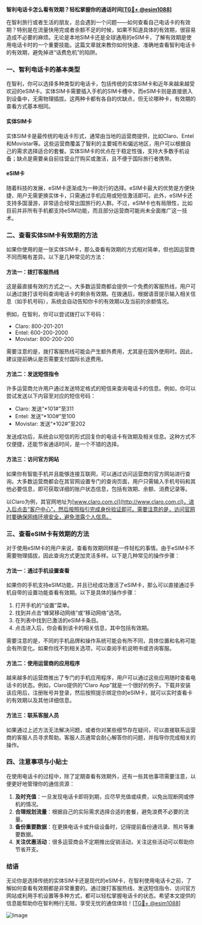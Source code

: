 **智利电话卡怎么看有效期？轻松掌握你的通话时间[[TG💪+ @esim1088](https://t.me/s/esim1088)]**

在智利旅行或者生活的朋友，总会遇到一个问题——如何查看自己电话卡的有效期？特别是在流量快用完或者余额不足的时候，如果不知道具体的有效期，很容易造成不必要的麻烦。无论是本地SIM卡还是全球通用的eSIM卡，了解有效期是使用电话卡时的一个重要技能。这篇文章就来教你如何快速、准确地查看智利电话卡的有效期，避免掉进“话费危机”的陷阱。

### 一、智利电话卡的基本类型

在智利，你可以选择多种类型的电话卡，包括传统的实体SIM卡和近年来越来越受欢迎的eSIM卡。实体SIM卡需要插入手机的SIM卡槽中，而eSIM卡则是直接嵌入到设备中，无需物理插拔。这两种卡都有各自的优缺点，但无论哪种卡，有效期的查看方式基本相同。

#### 实体SIM卡
实体SIM卡是最传统的电话卡形式，通常由当地的运营商提供，比如Claro、Entel和Movistar等。这些运营商覆盖了智利的主要城市和偏远地区，用户可以根据自己的需求选择适合的套餐。实体SIM卡的优点在于稳定性强，支持大多数手机设备；缺点是需要亲自前往营业厅购买或激活，且不便于国际旅行者携带。

#### eSIM卡
随着科技的发展，eSIM卡逐渐成为一种流行的选择。eSIM卡最大的优势是方便快捷，用户无需更换实体卡，只需通过手机应用或短信激活即可。此外，eSIM卡还支持多国漫游，非常适合经常出国旅行的人群。不过，eSIM卡也有局限性，比如目前并非所有手机都支持eSIM功能，而且部分运营商可能尚未全面推广这一技术。

### 二、查看实体SIM卡有效期的方法

如果你使用的是一张实体SIM卡，那么查看有效期的方式相对简单，但也因运营商不同而略有差异。以下是几种常见的方法：

#### 方法一：拨打客服热线
这是最直接有效的方式之一。大多数运营商都会提供一个免费的客服热线，用户可以通过拨打该号码查询电话卡的剩余有效期。在拨通后，根据语音提示输入相关信息（如手机号码），系统会自动告知你卡的有效期以及当前的余额情况。

例如，在智利，你可以尝试拨打以下号码：
- Claro: 800-201-201
- Entel: 600-200-2000
- Movistar: 800-200-200

需要注意的是，拨打客服热线可能会产生额外费用，尤其是在国外使用时。因此，建议提前确认是否需要支付国际长途费用。

#### 方法二：发送短信指令
许多运营商允许用户通过发送特定格式的短信来查询电话卡的信息。例如，你可以尝试发送以下内容至对应的短信号码：
- Claro: 发送“*101#”至311
- Entel: 发送“*100#”至100
- Movistar: 发送“*102#”至202

发送成功后，系统会以短信的形式回复你的电话卡有效期及相关信息。这种方式不仅便捷，还能节省通话时间，是一个不错的选择。

#### 方法三：访问官方网站
如果你有智能手机并且能够连接互联网，可以通过访问运营商的官方网站进行查询。大多数运营商都会在其官网设置专门的查询页面，用户只需输入手机号码和其他必要信息，即可获取详细的账户状态信息，包括有效期、余额、消费记录等。

以Claro为例，其官网地址为[www.claro.com.cl](http://www.claro.com.cl)，进入后点击“客户中心”，然后按照指引完成身份验证即可。需要注意的是，访问官网时要确保网络环境安全，避免泄露个人信息。

### 三、查看eSIM卡有效期的方法

对于使用eSIM卡的用户来说，查看有效期同样是一件轻松的事情。由于eSIM卡不需要物理插拔，因此查询方式更加灵活多样。以下是几种常见的操作步骤：

#### 方法一：通过手机设置查看
如果你的手机支持eSIM功能，并且已经成功激活了eSIM卡，那么可以直接通过手机自带的设置功能查看有效期。以下是具体的操作步骤：
1. 打开手机的“设置”菜单。
2. 找到并点击“蜂窝移动网络”或“移动网络”选项。
3. 在列表中找到已激活的eSIM卡条目。
4. 点击进入后，你会看到该卡的相关信息，其中包括有效期。

需要注意的是，不同的手机品牌和操作系统可能会有所不同，具体位置和名称可能会有所变化。如果你找不到相关选项，可以查阅手机说明书或咨询客服。

#### 方法二：使用运营商的应用程序
越来越多的运营商推出了专门的手机应用程序，用户可以通过这些应用随时查看电话卡的状态。例如，Claro提供的“Claro App”就是一个很好的例子。下载并安装该应用后，注册账号并登录，然后按照提示绑定你的eSIM卡，就可以实时查看卡的有效期以及其他详细信息。

#### 方法三：联系客服人员
如果通过上述方法无法解决问题，或者你对某些细节存在疑问，可以直接联系运营商的客服人员寻求帮助。客服人员通常会耐心解答你的问题，并指导你完成相关的操作。

### 四、注意事项与小贴士

在使用电话卡的过程中，除了定期查看有效期外，还有一些其他事项需要注意，以便更好地管理你的通信资源：

1. **及时充值**：一旦发现电话卡即将到期，应尽早充值或续费，以免出现断网或停机的情况。
2. **合理规划流量**：根据自己的实际需求选择合适的套餐，避免浪费不必要的流量。
3. **备份重要数据**：在更换电话卡或升级设备时，记得提前备份通讯录、照片等重要数据。
4. **关注优惠活动**：很多运营商会不定期推出促销活动，关注这些活动可以帮助你节省开支。

### 结语

无论你是选择传统的实体SIM卡还是现代的eSIM卡，在智利使用电话卡之前，了解如何查看有效期都是非常重要的。通过拨打客服热线、发送短信指令、访问官方网站或利用手机设置等多种方式，都可以轻松掌握电话卡的状态。希望本文提供的信息能帮助你在智利畅行无阻，享受无忧的通信体验！[[TG💪+ @esim1088](https://t.me/s/esim1088)] 

![Image](https://i.postimg.cc/4NQfJmqS/Snipaste-2025-05-13-00-14-12.png)